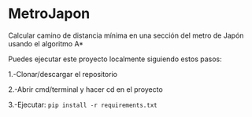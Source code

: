 # MetroJapon
Calcular camino de distancia mínima en una sección del metro de Japón usando el algoritmo A*

Puedes ejecutar este proyecto localmente siguiendo estos pasos:

  1.-Clonar/descargar el repositorio
  
  2.-Abrir cmd/terminal y hacer cd en el proyecto
  
  3.-Ejecutar: `pip install -r requirements.txt`
